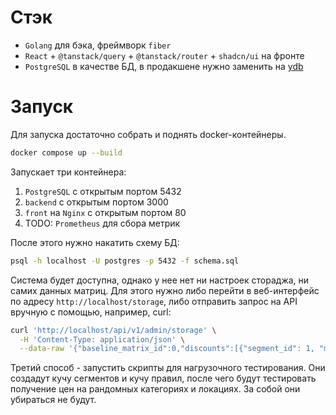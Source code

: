 # Стэк
- `Golang` для бэка, фреймворк `fiber`
- `React` + `@tanstack/query` + `@tanstack/router` + `shadcn/ui` на фронте
- `PostgreSQL` в качестве БД, в продакшене нужно заменить на [ydb](https://ydb.tech)

# Запуск
Для запуска достаточно собрать и поднять docker-контейнеры.

```bash
docker compose up --build
```

Запускает три контейнера:
1. `PostgreSQL` с открытым портом 5432
2. `backend` с открытым портом 3000
3. `front` на `Nginx` с открытым портом 80
4. TODO: `Prometheus` для сбора метрик

После этого нужно накатить схему БД:
```bash
psql -h localhost -U postgres -p 5432 -f schema.sql
```

Система будет доступна, однако у нее нет ни настроек стораджа, ни самих данных матриц.
Для этого нужно либо перейти в веб-интерфейс по адресу
`http://localhost/storage`, либо отправить запрос на API вручную с помощью, например, curl:
```bash
curl 'http://localhost/api/v1/admin/storage' \
  -H 'Content-Type: application/json' \
  --data-raw '{"baseline_matrix_id":0,"discounts":[{"segment_id": 1, "matrix_id": 1}]}'
```

Третий способ - запустить скрипты для нагрузочного тестирования.
Они создадут кучу сегментов и кучу правил, после чего будут тестировать получение
цен на рандомных категориях и локациях.
За собой они убираться не будут.

